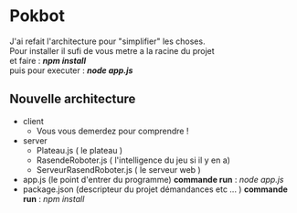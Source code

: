 <h1>Pokbot</h1>
J'ai refait l'architecture pour "simplifier" les choses.<br/>
Pour installer il sufi de vous metre a la racine du projet <br/>
et faire : <b><i>npm install</i></b><br>
puis pour executer : <b><i>node app.js</i></b>
<h2>Nouvelle architecture</h2>
<ul>
    <li>client
        <ul>
            <li>Vous vous demerdez pour comprendre !</li>
        </ul>
    </li>
    <li>server
        <ul>
            <li>Plateau.js ( le plateau )</li>
            <li>RasendeRoboter.js ( l'intelligence du jeu si il y en a)</li>
            <li>ServeurRasendRoboter.js ( le serveur web )</li>
        </ul>
    </li>
    <li>app.js (le point d'entrer du programme) <b>commande run</b> : <i>node app.js</i></li>
    <li>package.json (descripteur du projet démandances etc ... ) <b>commande run</b> : <i>npm install</i></li>
</ul>